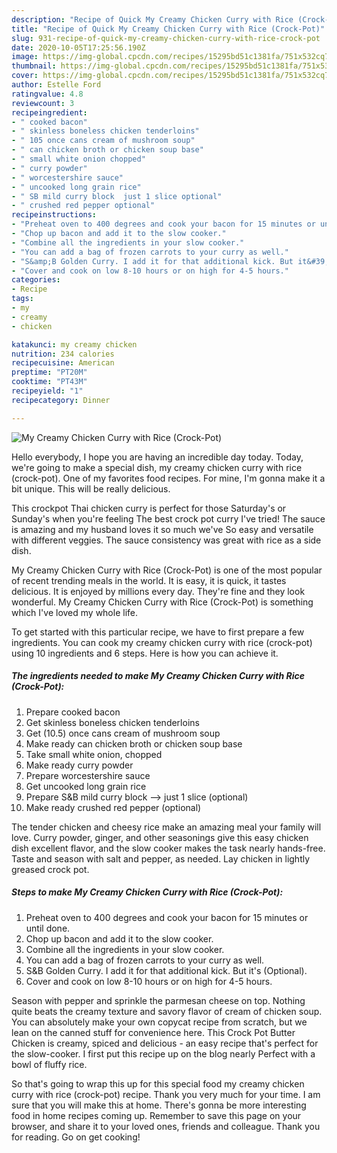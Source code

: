 ```yaml
---
description: "Recipe of Quick My Creamy Chicken Curry with Rice (Crock-Pot)"
title: "Recipe of Quick My Creamy Chicken Curry with Rice (Crock-Pot)"
slug: 931-recipe-of-quick-my-creamy-chicken-curry-with-rice-crock-pot
date: 2020-10-05T17:25:56.190Z
image: https://img-global.cpcdn.com/recipes/15295bd51c1381fa/751x532cq70/my-creamy-chicken-curry-with-rice-crock-pot-recipe-main-photo.jpg
thumbnail: https://img-global.cpcdn.com/recipes/15295bd51c1381fa/751x532cq70/my-creamy-chicken-curry-with-rice-crock-pot-recipe-main-photo.jpg
cover: https://img-global.cpcdn.com/recipes/15295bd51c1381fa/751x532cq70/my-creamy-chicken-curry-with-rice-crock-pot-recipe-main-photo.jpg
author: Estelle Ford
ratingvalue: 4.8
reviewcount: 3
recipeingredient:
- " cooked bacon"
- " skinless boneless chicken tenderloins"
- " 105 once cans cream of mushroom soup"
- " can chicken broth or chicken soup base"
- " small white onion chopped"
- " curry powder"
- " worcestershire sauce"
- " uncooked long grain rice"
- " SB mild curry block  just 1 slice optional"
- " crushed red pepper optional"
recipeinstructions:
- "Preheat oven to 400 degrees and cook your bacon for 15 minutes or until done."
- "Chop up bacon and add it to the slow cooker."
- "Combine all the ingredients in your slow cooker."
- "You can add a bag of frozen carrots to your curry as well."
- "S&amp;B Golden Curry. I add it for that additional kick. But it&#39;s (Optional)."
- "Cover and cook on low 8-10 hours or on high for 4-5 hours."
categories:
- Recipe
tags:
- my
- creamy
- chicken

katakunci: my creamy chicken 
nutrition: 234 calories
recipecuisine: American
preptime: "PT20M"
cooktime: "PT43M"
recipeyield: "1"
recipecategory: Dinner

---
```



![My Creamy Chicken Curry with Rice (Crock-Pot)](https://img-global.cpcdn.com/recipes/15295bd51c1381fa/751x532cq70/my-creamy-chicken-curry-with-rice-crock-pot-recipe-main-photo.jpg)

Hello everybody, I hope you are having an incredible day today. Today, we're going to make a special dish, my creamy chicken curry with rice (crock-pot). One of my favorites food recipes. For mine, I'm gonna make it a bit unique. This will be really delicious.

This crockpot Thai chicken curry is perfect for those Saturday&#39;s or Sunday&#39;s when you&#39;re feeling The best crock pot curry I&#39;ve tried! The sauce is amazing and my husband loves it so much we&#39;ve So easy and versatile with different veggies. The sauce consistency was great with rice as a side dish.

My Creamy Chicken Curry with Rice (Crock-Pot) is one of the most popular of recent trending meals in the world. It is easy, it is quick, it tastes delicious. It is enjoyed by millions every day. They're fine and they look wonderful. My Creamy Chicken Curry with Rice (Crock-Pot) is something which I've loved my whole life.


To get started with this particular recipe, we have to first prepare a few ingredients. You can cook my creamy chicken curry with rice (crock-pot) using 10 ingredients and 6 steps. Here is how you can achieve it.

<!--inarticleads1-->

##### The ingredients needed to make My Creamy Chicken Curry with Rice (Crock-Pot):

1. Prepare  cooked bacon
1. Get  skinless boneless chicken tenderloins
1. Get  (10.5) once cans cream of mushroom soup
1. Make ready  can chicken broth or chicken soup base
1. Take  small white onion, chopped
1. Make ready  curry powder
1. Prepare  worcestershire sauce
1. Get  uncooked long grain rice
1. Prepare  S&amp;B mild curry block --&gt; just 1 slice (optional)
1. Make ready  crushed red pepper (optional)


The tender chicken and cheesy rice make an amazing meal your family will love. Curry powder, ginger, and other seasonings give this easy chicken dish excellent flavor, and the slow cooker makes the task nearly hands-free. Taste and season with salt and pepper, as needed. Lay chicken in lightly greased crock pot. 

<!--inarticleads2-->

##### Steps to make My Creamy Chicken Curry with Rice (Crock-Pot):

1. Preheat oven to 400 degrees and cook your bacon for 15 minutes or until done.
1. Chop up bacon and add it to the slow cooker.
1. Combine all the ingredients in your slow cooker.
1. You can add a bag of frozen carrots to your curry as well.
1. S&amp;B Golden Curry. I add it for that additional kick. But it&#39;s (Optional).
1. Cover and cook on low 8-10 hours or on high for 4-5 hours.


Season with pepper and sprinkle the parmesan cheese on top. Nothing quite beats the creamy texture and savory flavor of cream of chicken soup. You can absolutely make your own copycat recipe from scratch, but we lean on the canned stuff for convenience here. This Crock Pot Butter Chicken is creamy, spiced and delicious - an easy recipe that&#39;s perfect for the slow-cooker. I first put this recipe up on the blog nearly Perfect with a bowl of fluffy rice. 

So that's going to wrap this up for this special food my creamy chicken curry with rice (crock-pot) recipe. Thank you very much for your time. I am sure that you will make this at home. There's gonna be more interesting food in home recipes coming up. Remember to save this page on your browser, and share it to your loved ones, friends and colleague. Thank you for reading. Go on get cooking!
